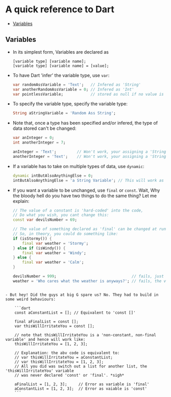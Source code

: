 # A quick reference to Dart
- [Variables](#Variables)

## Variables
- In its simplest form, Variables are declared as

    ```
    [variable type] [variable name];
    [variable type] [variable name] = [value];
    ```

- To have Dart 'infer' the variable type, use `var`:

    ```dart
    var randomAssVariable = 'Text';   // Infered as 'String'
    var anotherRandomAssVariable = 0; // Infered as 'Int'
    var pointlessVariable;            // stored as null if no value is specified
    ```

- To specify the variable type, specify the variable type:

    ```dart
    String aStringVariable = 'Random Ass String';
    ```

- Note that, once a type has been specified and/or infered, the type of data stored can't be changed:

    ```dart
    var anInteger = 0;
    int anotherInteger = 7;

    anInteger = 'Text';         // Won't work, your assigning a 'String' to an 'int'
    anotherInteger = 'Text';    // Won't work, your assigning a 'String' to an 'int'
    ```

- If a variable has to take on multiple types of data, use `dynamic`:

    ```dart
    dynamic intButAlsoAnythingElse = 0;
    intButAlsoAnythingElse = 'a String Variable'; // This will work as the variable was declared 'dynamic'
    ```

- If you want a variable to be unchanged, use `final` or `const`. Wait, Why the bloody hell do
you have two things to do the same thing? Let me explain:

    ```dart
    // The value of a constant is 'hard-coded' into the code,
    // Do what you wish, you cant change this:
    const var devilsNumber = 69;

    // The value of something declared as 'final' can be changed at runtime but assigned only once,
    // So, in theory, you could do something like:
    if (isStormy()) {
        final var weather = 'Stormy';
    } else if (isWindy()) {
        final var weather = 'Windy';
    } else {
        final var weather = 'Calm';
    }

    devilsNumber = 999;                                 // fails, just the same value every time
    weather = 'Who cares what the weather is anyways?'; // fails, the value isn't necessarily same each time tho
```

- But hey! Did the guys at big G spare us? No. They had to build in some weird behaviours:
    
    ```dart
    const aConstantList = []; // Equivalent to 'const []'
    
    final aFinalList = const [];
    var thisWillIrritateYou = const [];

    // note that thisWillIrritateYou is a 'non-constant, non-final variable' and hence will work like:
    thisWillIrritateYou = [1, 2, 3];
    
    // Explanation: the abv code is equivalent to:
    // var thisWillIrritateYou = aConstantList;
    // var thisWillIrritateYou = [1, 2, 3];
    // All you did was switch out a list for another list, the 'thisWillIrritateYou' variable
    // was never declared 'const' or 'final'. *sigh*

    aFinalList = [1, 2, 3];     // Error as variable is 'final'
    aConstantList = [1, 2, 3];  // Error as vaiable is 'const'
    ```